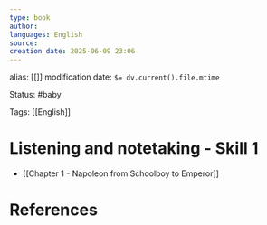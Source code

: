```yaml
---
type: book
author: 
languages: English
source: 
creation date: 2025-06-09 23:06
---
```

alias: [[]]
modification date: `$= dv.current().file.mtime`

Status: #baby 

Tags: [[English]]

# Listening and notetaking - Skill 1
- [[Chapter 1 - Napoleon from Schoolboy to Emperor]]


















# References
